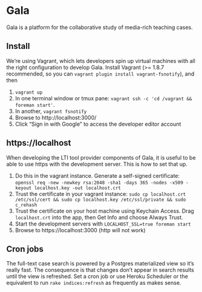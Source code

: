 # Gala

Gala is a platform for the collaborative study of media-rich teaching cases.

## Install

We’re using Vagrant, which lets developers spin up virtual machines with all the
right configuration to develop Gala. Install Vagrant (>= 1.8.7 recommended, so
you can `vagrant plugin install vagrant-fsnotify`), and then

1. `vagrant up`
1. In one terminal window or tmux pane: `vagrant ssh -c 'cd /vagrant && foreman start'`.
1. In another, `vagrant fsnotify`
1. Browse to http://localhost:3000/
1. Click “Sign in with Google” to access the developer editor account

## https://localhost

When developing the LTI tool provider components of Gala, it is useful to be able to use https with the development server. This is how to set that up.

1. Do this in the vagrant instance. Generate a self-signed certificate: `openssl req -new -newkey rsa:2048 -sha1 -days 365 -nodes -x509 -keyout localhost.key -out localhost.crt`
1. Trust the certificate in your vagrant instance: `sudo cp localhost.crt /etc/ssl/cert && sudo cp localhost.key /etc/ssl/private && sudo c_rehash`
1. Trust the certificate on your host machine using Keychain Access. Drag `localhost.crt` into the app, then Get Info and choose Always Trust.
1. Start the development servers with `LOCALHOST_SSL=true foreman start`
1. Browse to https://localhost:3000 (http will not work)

## Cron jobs

The full-text case search is powered by a Postgres materialized view so it’s
really fast. The consequence is that changes don’t appear in search results
until the view is refreshed. Set a cron job or use Heroku Scheduler or the
equivalent to run `rake indices:refresh` as frequently as makes sense.
